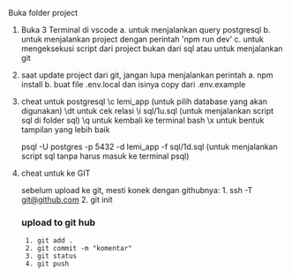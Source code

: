 Buka folder project
1. Buka 3 Terminal di vscode
    a. untuk menjalankan query postgresql
    b. untuk menjalankan project dengan perintah 'npm run dev'
    c. untuk mengeksekusi script dari project bukan dari sql atau untuk menjalankan git

2. saat update project dari git, jangan lupa menjalankan perintah
    a. npm install
    b. buat file .env.local dan isinya copy dari .env.example

3. cheat untuk postgresql
    \c lemi_app (untuk pilih database yang akan digunakan)
    \dt untuk cek relasi
    \i sql/1u.sql (untuk menjalankan script sql di folder sql)
    \q untuk kembali ke terminal bash
    \x untuk bentuk tampilan yang lebih baik

    psql -U postgres -p 5432 -d lemi_app -f sql/1d.sql (untuk menjalankan script sql tanpa harus masuk ke terminal psql)

4. cheat untuk ke GIT
    
    sebelum upload ke git, mesti konek dengan githubnya:
        1. ssh -T git@github.com
        2. git init
    ### upload to git hub ###
        1. git add .
        2. git commit -m "komentar"
        3. git status
        4. git push

